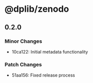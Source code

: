 # @dplib/zenodo

## 0.2.0

### Minor Changes

- 10ca122: Initial metadata functionality

### Patch Changes

- 51aa156: Fixed release process
